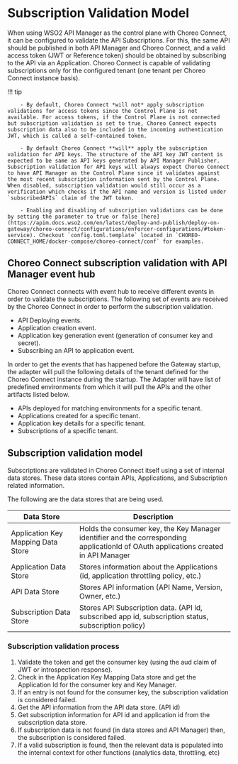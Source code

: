 # Subscription Validation Model

When using WSO2 API Manager as the control plane with Choreo Connect, it can be configured to validate the API Subscriptions. For this, the same API should be published in both API Manager and Choreo Connect, and a valid access token (JWT or Reference token) should be obtained by subscribing to the API via an Application. Choreo Connect is capable of validating subscriptions only for the configured tenant (one tenant per Choreo Connect instance basis).

!!! tip

		- By default, Choreo Connect *will not* apply subscription validations for access tokens since the Control Plane is not available. For access tokens, if the Control Plane is not connected but subscription validation is set to true, Choreo Connect expects subscription data also to be included in the incoming authentication JWT, which is called a self-contained token.   

		- By default Choreo Connect **will** apply the subscription validation for API keys. The structure of the API key JWT content is expected to be same as API keys generated by API Manager Publisher. Subscription validation for API keys will always expect Choreo Connect to have API Manager as the Control Plane since it validates against the most recent subscription information sent by the Control Plane. When disabled, subscription validation would still occur as a verification which checks if the API name and version is listed under `subscribedAPIs` claim of the JWT token.

		- Enabling and disabling of subscription validations can be done by setting the parameter to true or false [here](https://apim.docs.wso2.com/en/latest/deploy-and-publish/deploy-on-gateway/choreo-connect/configurations/enforcer-configurations/#token-service). Checkout `config.toml.template` located in `CHOREO-CONNECT_HOME/docker-compose/choreo-connect/conf` for examples.


## Choreo Connect subscription validation with API Manager event hub

Choreo Connect connects with event hub to receive different events in order to validate the subscriptions.
The following set of events are received by the Choreo Connect in order to perform the subscription validation.

- API Deploying events.
- Application creation event.
- Application key generation event (generation of consumer key and secret).
- Subscribing an API to application event.

In order to get the events that has happened before the Gateway startup, the adapter will pull the following details of the tenant defined for the Choreo Connect instance during the startup. The Adapter will have list of predefined environments from which it will pull the APIs and the other artifacts listed below.

- APIs deployed for matching environments for a specific tenant.
- Applications created for a specific tenant.
- Application key details for a specific tenant.
- Subscriptions of a specific tenant.

## Subscription validation model

Subscriptions are validated in Choreo Connect itself using a set of internal data stores. These data stores contain APIs, Applications, and Subscription related information.

The following are the data stores that are being used.

|Data Store|Description|
|----------|-----------|
|Application Key Mapping Data Store|Holds the consumer key, the Key Manager identifier and the corresponding applicationId of OAuth applications created in API Manager|
|Application Data Store|Stores information about the Applications (id, application throttling policy, etc.)|
|API Data Store|Stores API information (API Name, Version, Owner, etc.)|
|Subscription Data Store|Stores API Subscription data. (API id, subscribed app id, subscription status, subscription policy)|

### Subscription validation process

1. Validate the token and get the consumer key (using the aud claim of JWT or introspection response).   
2. Check in the Application Key Mapping Data store and get the Application Id for the consumer key and Key Manager.       
3. If an entry is not found for the consumer key, the subscription validation is considered failed.      
4. Get the API information from the API data store. (API id)
5. Get subscription information for API id and application id from the subscription data store.
6. If subscription data is not found (in data stores and API Manager) then, the subscription is considered failed.
7. If a valid subscription is found, then the relevant data is populated into the internal context for other functions (analytics data, throttling, etc)

